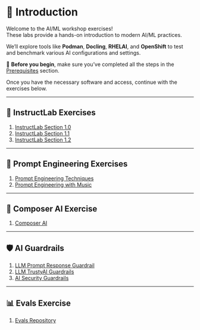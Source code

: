# 🧠 Introduction

Welcome to the AI/ML workshop exercises!  
These labs provide a hands-on introduction to modern AI/ML practices.

We’ll explore tools like **Podman**, **Docling**, **RHELAI**, and **OpenShift** to test and benchmark various AI configurations and settings.

📌 **Before you begin**, make sure you’ve completed all the steps in the [Prerequisites](prereqs.md) section.

Once you have the necessary software and access, continue with the exercises below.

---

## 🧪 InstructLab Exercises

1. [InstructLab Section 1.0](exercises/instructlab-1.0)
2. [InstructLab Section 1.1](exercises/instructlab-1.1)
3. [InstructLab Section 1.2](exercises/instructlab-1.2)

---

## 🎯 Prompt Engineering Exercises

1. [Prompt Engineering Techniques](exercises/advanced-prompting)
2. [Prompt Engineering with Music](exercises/suno-sound-ai)

---

## 🎼 Composer AI Exercise

1. [Composer AI](exercises/composer-ai.md)

---

## 🛡️ AI Guardrails

1. [LLM Prompt Response Guardrail](exercises/llm-prompt-response-guardrail.md)
2. [LLM TrustyAI Guardrails](https://gitlab.consulting.redhat.com/bbalasub/llm-trustyai-guardrails-lmeval)
3. [AI Security Guardrails](exercises/ai-security-prompting)

---

## 📊 Evals Exercise

1. [Evals Repository](https://github.com/HunterGerlach/evals)
